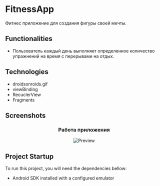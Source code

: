 # FitnessApp
Фитнес приложение для создания фигуры своей мечты.

## Functionalities
- Пользователь каждый день выполняет определенное количество упражнений на время с перерывами на отдых.



## Technologies
- droidsonroids.gif
- viewBinding
- RecuclerView
- Fragments

## Screenshots 
<h3 align="center"><strong>Работа приложения</strong></h3>
<p align="center">
  <img src="https://i.ibb.co/BLXwrx5/01-11-2023-02-56-59.gif" alt="Preview"/>
</p>



## Project Startup

To run this project, you will need the dependencies bellow:

- Android SDK installed with a configured emulator
